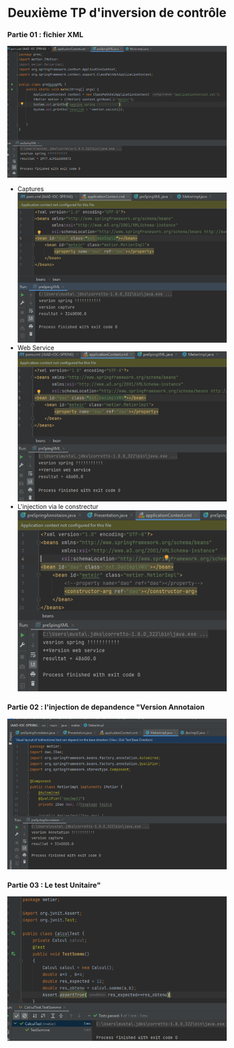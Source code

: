 <center><h1>Deuxième TP d'inversion de contrôle</h1></center>
<h3>Partie 01 : fichier XML</h3>
<img src="screens/1.png" />
<ul>
	<li>Captures </li>
	<img src="screens/2.png" />
	<li>Web Service </li>
	<img src="screens/3.png" />
	<li>L'injection via le constrectur </li>
	<img src="screens/4.png" />
</ul>
<h3>Partie 02 : l'injection de depandence "Version Annotaion</h3>
<img src="screens/6.png" />
<h3>Partie 03 : Le test Unitaire"</h3>
<img src="screens/7.png" />

